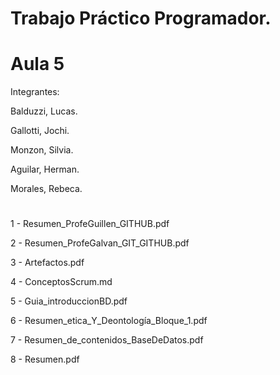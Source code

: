 # Trabajo Práctico Programador.

# Aula 5

Integrantes:

Balduzzi, Lucas.

Gallotti, Jochi.

Monzon, Silvia.

Aguilar, Herman.

Morales, Rebeca.

# 

1 - Resumen_ProfeGuillen_GITHUB.pdf

2 - Resumen_ProfeGalvan_GIT_GITHUB.pdf

3 - Artefactos.pdf

4 - ConceptosScrum.md

5 - Guia_introduccionBD.pdf

6 - Resumen_etica_Y_Deontología_Bloque_1.pdf

7 - Resumen_de_contenidos_BaseDeDatos.pdf

8 - Resumen.pdf

